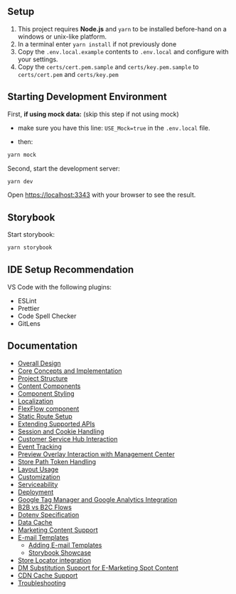## Setup

1. This project requires **Node.js** and `yarn` to be installed before-hand on a windows or unix-like platform.
1. In a terminal enter `yarn install` if not previously done
1. Copy the `.env.local.example` contents to `.env.local` and configure with your settings.
1. Copy the `certs/cert.pem.sample` and `certs/key.pem.sample` to `certs/cert.pem` and `certs/key.pem`

## Starting Development Environment

First, **if using mock data:** (skip this step if not using mock)

- make sure you have this line: `USE_Mock=true` in the `.env.local` file.

- then:

```bash
yarn mock
```

Second, start the development server:

```bash
yarn dev
```

Open [https://localhost:3343](https://localhost:3343) with your browser to see the result.

## Storybook

Start storybook:

```bash
yarn storybook
```

## IDE Setup Recommendation

VS Code with the following plugins:

- ESLint
- Prettier
- Code Spell Checker
- GitLens

## Documentation

- [Overall Design](./docs/overall-design.md)
- [Core Concepts and Implementation](./docs/concepts.md)
- [Project Structure](./docs/structure.md)
- [Content Components](./docs/content-components.md)
- [Component Styling](./docs/component-styling.md)
- [Localization](./docs/localization.md)
- [FlexFlow component](./docs/flex-flow.md)
- [Static Route Setup](./docs/static-routes.md)
- [Extending Supported APIs](./docs/extending-api.md)
- [Session and Cookie Handling](./docs/cookie-session.md)
- [Customer Service Hub Interaction](./docs/customer-service-interaction.md)
- [Event Tracking](./docs/event-tracking.md)
- [Preview Overlay Interaction with Management Center](./docs/preview-info.md)
- [Store Path Token Handling](./docs/store-token.md)
- [Layout Usage](./docs/layout-usage.md)
- [Customization](./docs/customization.md)
- [Serviceability](./docs/serviceability.md)
- [Deployment](./docs/deployment.md)
- [Google Tag Manager and Google Analytics Integration](./docs/google-analytics.md)
- [B2B vs B2C Flows](./docs/b2b.md)
- [Dotenv Specification](./docs/dotEnv.md)
- [Data Cache](./docs/data-cache-concept.md)
- [Marketing Content Support](./docs/marketing-content-support.md)
- [E-mail Templates](./docs/email-templates.md)
  - [Adding E-mail Templates](./docs/adding-email-templates.md)
  - [Storybook Showcase](./docs/email-template-showcase-storybook.md)
- [Store Locator integration](./docs/store-locator-integration.md)
- [DM Substitution Support for E-Marketing Spot Content](./docs/dm-substitution.md)
- [CDN Cache Support](./docs/CDN-cache-support.md)
- [Troubleshooting](./docs/troubleshooting.md)
